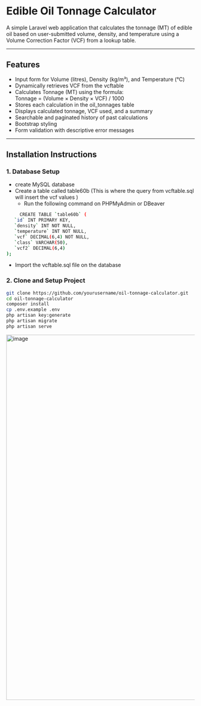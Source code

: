 #  Edible Oil Tonnage Calculator

A simple Laravel web application that calculates the tonnage (MT) of edible oil based on user-submitted volume, density, and temperature using a Volume Correction Factor (VCF) from a lookup table.

---

## Features

- Input form for Volume (litres), Density (kg/m³), and Temperature (°C)
- Dynamically retrieves VCF from the vcftable
- Calculates Tonnage (MT) using the formula:  
  Tonnage = (Volume × Density × VCF) / 1000
- Stores each calculation in the oil_tonnages table
- Displays calculated tonnage, VCF used, and a summary
- Searchable and paginated history of past calculations
- Bootstrap styling
- Form validation with descriptive error messages

---

## Installation Instructions

### 1. Database Setup

- create MySQL database
- Create a table called table60b (This is where the query from  vcftable.sql will insert the vcf values )
    - Run the following command on PHPMyAdmin or DBeaver
 ```bash
      CREATE TABLE `table60b` (
    `id` INT PRIMARY KEY,
    `density` INT NOT NULL,
    `temperature` INT NOT NULL,
    `vcf` DECIMAL(6,4) NOT NULL,
    `class` VARCHAR(50),        
    `vcf2` DECIMAL(6,4)          
);
```

- Import the vcftable.sql file on the database

### 2. Clone and Setup Project
```bash
git clone https://github.com/yourusername/oil-tonnage-calculator.git
cd oil-tonnage-calculator
composer install
cp .env.example .env
php artisan key:generate
php artisan migrate
php artisan serve

```

<img width="1897" height="976" alt="image" src="https://github.com/user-attachments/assets/ecb30d51-1001-4a52-864d-5177ec845e64" />


